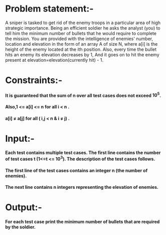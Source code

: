 # Problem statement:-

A sniper is tasked to get rid of the enemy troops in a particular area of high strategic importance. Being an efficient soldier he asks the analyst (you) to tell him the minimum number of bullets that he would require to complete the mission.
You are provided with the intelligence of enemies' number, location and elevation in the form of an array A of size N, where a[i] is the height of the enemy located at the ith position.
Also, every time the bullet hits an enemy its elevation decreases by 1, And it goes on to hit the enemy present at elevation=elevation(currently hit) - 1. 


# Constraints:-
#### It is guaranteed that the sum of n over all test cases does not exceed $10^{5}$.
#### Also,1 <= a[i] <= n  for all i < n .     
#### a[i] $\neq$ a[j] for all ( i,j < n & i $\neq$ j) .


# Input:-
#### Each test contains multiple test cases. The first line contains the number of test cases t (1<=t <= $10^{3}$). The description of the test cases follows.
#### The first line of the test cases contains an integer n (the number of enemies).
#### The next line contains n integers representing the elevation of enemies.

# Output:-
#### For each test case print the minimum number of bullets that are required by the soldier. 
